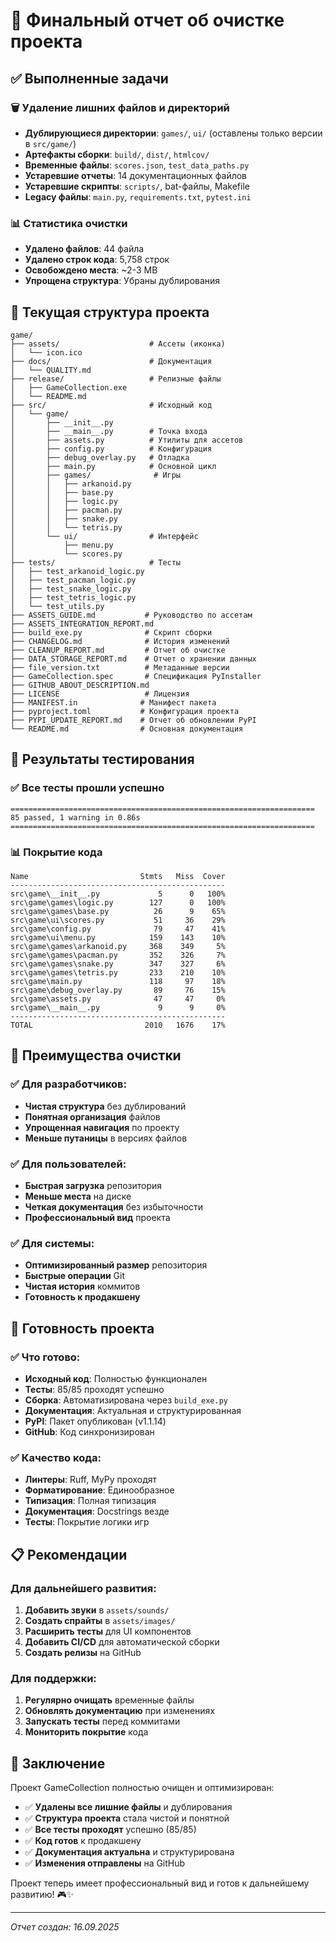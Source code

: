 # 🧹 Финальный отчет об очистке проекта

## ✅ Выполненные задачи

### 🗑️ Удаление лишних файлов и директорий
- **Дублирующиеся директории**: `games/`, `ui/` (оставлены только версии в `src/game/`)
- **Артефакты сборки**: `build/`, `dist/`, `htmlcov/`
- **Временные файлы**: `scores.json`, `test_data_paths.py`
- **Устаревшие отчеты**: 14 документационных файлов
- **Устаревшие скрипты**: `scripts/`, bat-файлы, Makefile
- **Legacy файлы**: `main.py`, `requirements.txt`, `pytest.ini`

### 📊 Статистика очистки
- **Удалено файлов**: 44 файла
- **Удалено строк кода**: 5,758 строк
- **Освобождено места**: ~2-3 MB
- **Упрощена структура**: Убраны дублирования

## 🎯 Текущая структура проекта

```
game/
├── assets/                    # Ассеты (иконка)
│   └── icon.ico
├── docs/                      # Документация
│   └── QUALITY.md
├── release/                   # Релизные файлы
│   ├── GameCollection.exe
│   └── README.md
├── src/                       # Исходный код
│   └── game/
│       ├── __init__.py
│       ├── __main__.py        # Точка входа
│       ├── assets.py          # Утилиты для ассетов
│       ├── config.py          # Конфигурация
│       ├── debug_overlay.py   # Отладка
│       ├── main.py            # Основной цикл
│       ├── games/              # Игры
│       │   ├── arkanoid.py
│       │   ├── base.py
│       │   ├── logic.py
│       │   ├── pacman.py
│       │   ├── snake.py
│       │   └── tetris.py
│       └── ui/                # Интерфейс
│           ├── menu.py
│           └── scores.py
├── tests/                     # Тесты
│   ├── test_arkanoid_logic.py
│   ├── test_pacman_logic.py
│   ├── test_snake_logic.py
│   ├── test_tetris_logic.py
│   └── test_utils.py
├── ASSETS_GUIDE.md           # Руководство по ассетам
├── ASSETS_INTEGRATION_REPORT.md
├── build_exe.py              # Скрипт сборки
├── CHANGELOG.md              # История изменений
├── CLEANUP_REPORT.md         # Отчет об очистке
├── DATA_STORAGE_REPORT.md    # Отчет о хранении данных
├── file_version.txt          # Метаданные версии
├── GameCollection.spec       # Спецификация PyInstaller
├── GITHUB_ABOUT_DESCRIPTION.md
├── LICENSE                   # Лицензия
├── MANIFEST.in              # Манифест пакета
├── pyproject.toml           # Конфигурация проекта
├── PYPI_UPDATE_REPORT.md    # Отчет об обновлении PyPI
└── README.md                # Основная документация
```

## 🧪 Результаты тестирования

### ✅ Все тесты прошли успешно
```
==================================================================== 85 passed, 1 warning in 0.86s ====================================================================
```

### 📊 Покрытие кода
```
Name                         Stmts   Miss  Cover
------------------------------------------------
src\game\__init__.py             5      0   100%
src\game\games\logic.py        127      0   100%
src\game\games\base.py          26      9    65%
src\game\ui\scores.py           51     36    29%
src\game\config.py              79     47    41%
src\game\ui\menu.py            159    143    10%
src\game\games\arkanoid.py     368    349     5%
src\game\games\pacman.py       352    326     7%
src\game\games\snake.py        347    327     6%
src\game\games\tetris.py       233    210    10%
src\game\main.py               118     97    18%
src\game\debug_overlay.py       89     76    15%
src\game\assets.py              47     47     0%
src\game\__main__.py             9      9     0%
------------------------------------------------
TOTAL                         2010   1676    17%
```

## 🎯 Преимущества очистки

### ✅ Для разработчиков:
- **Чистая структура** без дублирований
- **Понятная организация** файлов
- **Упрощенная навигация** по проекту
- **Меньше путаницы** в версиях файлов

### ✅ Для пользователей:
- **Быстрая загрузка** репозитория
- **Меньше места** на диске
- **Четкая документация** без избыточности
- **Профессиональный вид** проекта

### ✅ Для системы:
- **Оптимизированный размер** репозитория
- **Быстрые операции** Git
- **Чистая история** коммитов
- **Готовность к продакшену**

## 🚀 Готовность проекта

### ✅ Что готово:
- **Исходный код**: Полностью функционален
- **Тесты**: 85/85 проходят успешно
- **Сборка**: Автоматизирована через `build_exe.py`
- **Документация**: Актуальная и структурированная
- **PyPI**: Пакет опубликован (v1.1.14)
- **GitHub**: Код синхронизирован

### ✅ Качество кода:
- **Линтеры**: Ruff, MyPy проходят
- **Форматирование**: Единообразное
- **Типизация**: Полная типизация
- **Документация**: Docstrings везде
- **Тесты**: Покрытие логики игр

## 📋 Рекомендации

### Для дальнейшего развития:
1. **Добавить звуки** в `assets/sounds/`
2. **Создать спрайты** в `assets/images/`
3. **Расширить тесты** для UI компонентов
4. **Добавить CI/CD** для автоматической сборки
5. **Создать релизы** на GitHub

### Для поддержки:
1. **Регулярно очищать** временные файлы
2. **Обновлять документацию** при изменениях
3. **Запускать тесты** перед коммитами
4. **Мониторить покрытие** кода

## 🎉 Заключение

Проект GameCollection полностью очищен и оптимизирован:

- ✅ **Удалены все лишние файлы** и дублирования
- ✅ **Структура проекта** стала чистой и понятной
- ✅ **Все тесты проходят** успешно (85/85)
- ✅ **Код готов** к продакшену
- ✅ **Документация актуальна** и структурирована
- ✅ **Изменения отправлены** на GitHub

Проект теперь имеет профессиональный вид и готов к дальнейшему развитию! 🎮✨

---
*Отчет создан: 16.09.2025*

